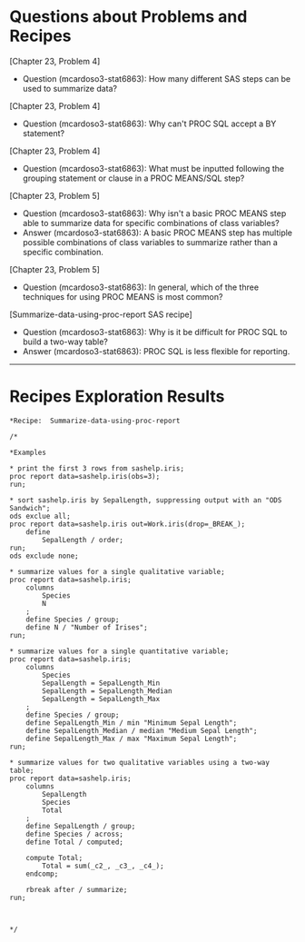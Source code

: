 # Questions about Problems and Recipes



[Chapter 23, Problem 4]
* Question (mcardoso3-stat6863):  How many different SAS steps can be used to summarize data?



[Chapter 23, Problem 4]
* Question (mcardoso3-stat6863):  Why can't PROC SQL accept a BY statement?



[Chapter 23, Problem 4]
* Question (mcardoso3-stat6863):  What must be inputted following the grouping statement or clause in a PROC MEANS/SQL step?



[Chapter 23, Problem 5]
* Question (mcardoso3-stat6863):  Why isn't a basic PROC MEANS step able to summarize data for specific combinations of class variables?
* Answer (mcardoso3-stat6863):  A basic PROC MEANS step has multiple possible combinations of class variables to summarize rather than a specific combination.


[Chapter 23, Problem 5]
* Question (mcardoso3-stat6863):  In general, which of the three techniques for using PROC MEANS is most common?



[Summarize-data-using-proc-report SAS recipe]
* Question (mcardoso3-stat6863):  Why is it be difficult for PROC SQL to build a two-way table?
* Answer (mcardoso3-stat6863):  PROC SQL is less flexible for reporting.


***



# Recipes Exploration Results



```
*Recipe:  Summarize-data-using-proc-report

/*

*Examples

* print the first 3 rows from sashelp.iris;
proc report data=sashelp.iris(obs=3);
run;

* sort sashelp.iris by SepalLength, suppressing output with an "ODS Sandwich";
ods exclue all;
proc report data=sashelp.iris out=Work.iris(drop=_BREAK_);
	define
		SepalLength / order;
run;
ods exclude none;

* summarize values for a single qualitative variable;
proc report data=sashelp.iris;
	columns
		Species
		N
	;
	define Species / group;
	define N / "Number of Irises";
run;

* summarize values for a single quantitative variable;
proc report data=sashelp.iris;
	columns
		Species
		SepalLength = SepalLength_Min
		SepalLength = SepalLength_Median
		SepalLength = SepalLength_Max
	;
	define Species / group;
	define SepalLength_Min / min "Minimum Sepal Length";
	define SepalLength_Median / median "Medium Sepal Length";
	define SepalLength_Max / max "Maximum Sepal Length";
run;

* summarize values for two qualitative variables using a two-way table;
proc report data=sashelp.iris;
	columns
		SepalLength
		Species
		Total
	;
	define SepalLength / group;
	define Species / across;
	define Total / computed;

	compute Total;
		Total = sum(_c2_, _c3_, _c4_);
	endcomp;

	rbreak after / summarize;
run;



*/


```


